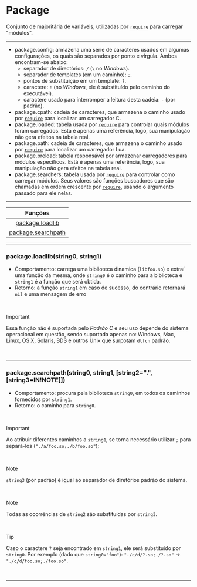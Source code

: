 # Package

Conjunto de majoritária de variáveis, utilizadas por [`require`](https://github.com/duckafire/Small_Projects/blob/main/summaries/lua/basic.md#17) para carregar "módulos".

<hr>

* package.config: armazena uma série de caracteres usados em algumas configurações, os quais são separados por ponto e vírgula. Ambos encontram-se abaixo:
	* separador de directórios: `/` (`\` no *Windows*).
	* separador de templates (em um caminho): `;`.
	* pontos de substituição em um template: `?`.
	* caractere: `!` (no *Windows*, ele é substituído pelo caminho do executável).
	* caractere usado para interromper a leitura desta cadeia: `-` (por padrão).
* package.cpath: cadeia de caracteres, que armazena o caminho usado por [`require`](https://github.com/duckafire/Small_Projects/blob/main/summaries/lua/basic.md#17) para localizar um carregador C.
* package.loaded: tabela usada por [`require`](https://github.com/duckafire/Small_Projects/blob/main/summaries/lua/basic.md#17) para controlar quais módulos foram carregados. Está é apenas uma referência, logo, sua manipulação não gera efeitos na tabela real.
* package.path: cadeia de caracteres, que armazena o caminho usado por [`require`](https://github.com/duckafire/Small_Projects/blob/main/summaries/lua/basic.md#17) para localizar um carregador Lua.
* package.preload: tabela responsável por armazenar carregadores para módulos específicos. Está é apenas uma referência, logo, sua manipulação não gera efeitos na tabela real.
* package.searchers: tabela usada por [`require`](https://github.com/duckafire/Small_Projects/blob/main/summaries/lua/basic.md#17) para controlar como carregar módulos. Seus valores são funções buscadores que são chamadas em ordem crescente por [`require`](https://github.com/duckafire/Small_Projects/blob/main/summaries/lua/basic.md#17), usando o argumento passado para ele nelas.

<hr>

|Funções|
|:-:|
|<a href="#1">package.loadlib</a>|
|<a href="#2">package.searchpath</a>|

<hr>

<h3 id="1">package.loadlib(string0, string1)</h3>

* Comportamento: carrega uma biblioteca dinamica (`libfoo.so`) e extraí uma função da mesma, onde `string0` é o caminho para a biblioteca e `string1` é a função que será obtida.
* Retorno: a função `string1` em caso de sucesso, do contrário retornará `nil` e uma mensagem de erro

<br>

> [!IMPORTANT]
> Essa função não é suportada pelo *Padrão C* e seu uso depende do sistema operacional em questão, sendo suportada apenas no: Windows, Mac, Linux, OS X, Solaris, BDS e outros Unix que surpotam `dlfcn` padrão.

<br>

<hr>

<h3 id="2">package.searchpath(string0, string1, [string2=".", [string3=IN!NOTE]])</h3>

* Comportamento: procura pela biblioteca `string0`, em todos os caminhos fornecidos por `string1`.
* Retorno: o caminho para `string0`.

<br>

> [!IMPORTANT]
> Ao atribuir diferentes caminhos a `string1`, se torna necessário utilizar `;` para separá-los (`"./a/foo.so;./b/foo.so"`); 

<br>

> [!NOTE]
> `string3` (por padrão) é igual ao separador de diretórios padrão do sistema.

<br>

> [!NOTE]
> Todas as ocorrências de `string2` são substituídas por `string3`.

<br>

> [!TIP]
> Caso o caractere `?` seja encontrado em `string1`, ele será substituído por `string0`. Por exemplo (dado que `string0="foo"`): `"./c/d/?.so;./?.so"` -> `"./c/d/foo.so;./foo.so"`.

<br>

<hr>
